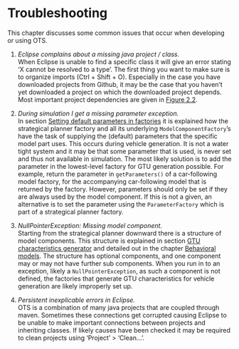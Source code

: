 # Troubleshooting

This chapter discusses some common issues that occur when developing or using OTS.

1. _Eclipse complains about a missing java project / class._<br/>
When Eclipse is unable to find a specific class it will give an error stating ‘X cannot be resolved to a type’. The first thing you want to make sure is to organize imports (Ctrl + Shift + O). Especially in the case you have downloaded projects from Github, it may be the case that you haven’t yet downloaded a project on which the downloaded project depends. Most important project dependencies are given in [Figure 2.2](../02-model-structure/java.md#eclipse).

2. _During simulation I get a missing parameter exception._<br/>
In section [Setting default parameters in factories](../06-behavior/parameters.md#setting-default-parameters-in-factories) it is explained how the strategical planner factory and all its underlying `ModelComponentFactory`’s have the task of supplying the (default) parameters that the specific model part uses. This occurs during vehicle generation. It is not a water tight system and it may be that some parameter that is used, is never set and thus not available in simulation. The most likely solution is to add the parameter in the lowest-level factory for GTU generation possible. For example, return the parameter in `getParameters()` of a car-following model factory, for the accompanying car-following model that is returned by the factory. However, parameters should only be set if they are always used by the model component. If this is not a given, an alternative is to set the parameter using the `ParameterFactory` which is part of a strategical planner factory.

3. _NullPointerException: Missing model component._<br/>
Starting from the strategical planner downward there is a structure of model components. This structure is explained in section [GTU characteristics generator](../04-demand/gtu-characteristics.md) and detailed out in the chapter [Behavioral models](../06-behavior/introduction.md). The structure has optional components, and one component may or may not have further sub components. When you run in to an exception, likely a `NullPointerException`, as such a component is not defined, the factories that generate GTU characteristics for vehicle generation are likely improperly set up.

4. _Persistent inexplicable errors in Eclipse._<br/>
OTS is a combination of many java projects that are coupled through maven. Sometimes these connections get corrupted causing Eclipse to be unable to make important connections between projects and inheriting classes. If likely causes have been checked it may be required to clean projects using ‘Project’ > ‘Clean…’.
